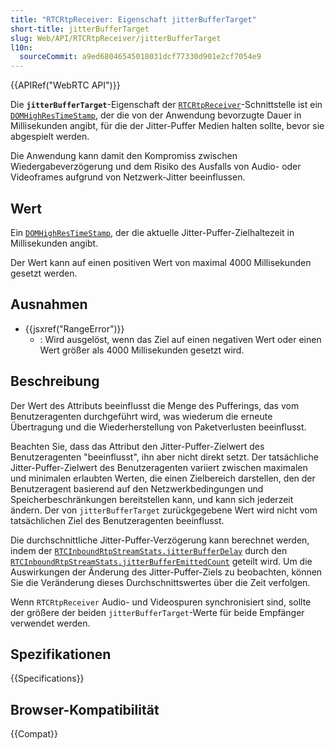 ```yaml
---
title: "RTCRtpReceiver: Eigenschaft jitterBufferTarget"
short-title: jitterBufferTarget
slug: Web/API/RTCRtpReceiver/jitterBufferTarget
l10n:
  sourceCommit: a9ed68046545018031dcf77330d901e2cf7054e9
---
```


{{APIRef("WebRTC API")}}

Die **`jitterBufferTarget`**-Eigenschaft der [`RTCRtpReceiver`](/de/docs/Web/API/RTCRtpReceiver)-Schnittstelle ist ein [`DOMHighResTimeStamp`](/de/docs/Web/API/DOMHighResTimeStamp), der die von der Anwendung bevorzugte Dauer in Millisekunden angibt, für die der Jitter-Puffer Medien halten sollte, bevor sie abgespielt werden.

Die Anwendung kann damit den Kompromiss zwischen Wiedergabeverzögerung und dem Risiko des Ausfalls von Audio- oder Videoframes aufgrund von Netzwerk-Jitter beeinflussen.

## Wert

Ein [`DOMHighResTimeStamp`](/de/docs/Web/API/DOMHighResTimeStamp), der die aktuelle Jitter-Puffer-Zielhaltezeit in Millisekunden angibt.

Der Wert kann auf einen positiven Wert von maximal 4000 Millisekunden gesetzt werden.

## Ausnahmen

- {{jsxref("RangeError")}}
  - : Wird ausgelöst, wenn das Ziel auf einen negativen Wert oder einen Wert größer als 4000 Millisekunden gesetzt wird.

## Beschreibung

Der Wert des Attributs beeinflusst die Menge des Pufferings, das vom Benutzeragenten durchgeführt wird, was wiederum die erneute Übertragung und die Wiederherstellung von Paketverlusten beeinflusst.

Beachten Sie, dass das Attribut den Jitter-Puffer-Zielwert des Benutzeragenten "beeinflusst", ihn aber nicht direkt setzt.
Der tatsächliche Jitter-Puffer-Zielwert des Benutzeragenten variiert zwischen maximalen und minimalen erlaubten Werten, die einen Zielbereich darstellen, den der Benutzeragent basierend auf den Netzwerkbedingungen und Speicherbeschränkungen bereitstellen kann, und kann sich jederzeit ändern.
Der von `jitterBufferTarget` zurückgegebene Wert wird nicht vom tatsächlichen Ziel des Benutzeragenten beeinflusst.

Die durchschnittliche Jitter-Puffer-Verzögerung kann berechnet werden, indem der [`RTCInboundRtpStreamStats.jitterBufferDelay`](/de/docs/Web/API/RTCInboundRtpStreamStats) durch den [`RTCInboundRtpStreamStats.jitterBufferEmittedCount`](/de/docs/Web/API/RTCInboundRtpStreamStats) geteilt wird.
Um die Auswirkungen der Änderung des Jitter-Puffer-Ziels zu beobachten, können Sie die Veränderung dieses Durchschnittswertes über die Zeit verfolgen.

Wenn `RTCRtpReceiver` Audio- und Videospuren synchronisiert sind, sollte der größere der beiden `jitterBufferTarget`-Werte für beide Empfänger verwendet werden.

## Spezifikationen

{{Specifications}}

## Browser-Kompatibilität

{{Compat}}
